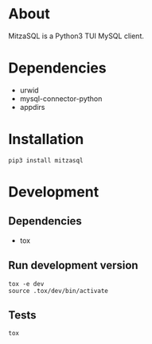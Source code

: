 # About
MitzaSQL is a Python3 TUI MySQL client.

# Dependencies
* urwid
* mysql-connector-python
* appdirs

# Installation

    pip3 install mitzasql

# Development
## Dependencies
* tox

## Run development version

    tox -e dev
    source .tox/dev/bin/activate

## Tests

    tox
